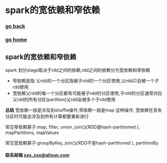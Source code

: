 # spark的宽依赖和窄依赖
### [go back](/spark.md)      
### [go home](../README.md)     
## spark的宽依赖和窄依赖

spark 划分stage取决于rdd之间的依赖,rdd之间的依赖分为宽依赖和窄依赖

+ 窄依赖是指 父rdd的一个分区指被子rdd的一个分区使用,父rdd只会被一个子rdd使用
+ 宽依赖父rdd的每一个分区都有可能被子rdd的分区使用,子rdd的分区通常对应父rdd的所有分区(partition)父rdd会被多个子rdd使用

**总结**
宽依赖一般是涉及到shuffle操作,窄依赖一般是map 这种操作, 宽依赖在丢失分区时可能会涉及到所有计算都要重新进行

常见窄依赖算子:map, filter, union, join(父RDD是hash-partitioned ), mapPartitions, mapValues

常见宽依赖算子:groupByKey, join(父RDD不是hash-partitioned ), partitionBy


#### 联系邮箱 xxx_xxx@aliyun.com